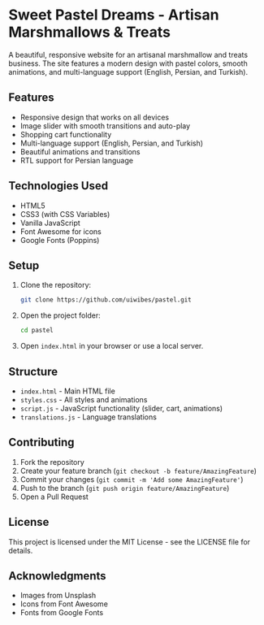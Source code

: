 # Sweet Pastel Dreams - Artisan Marshmallows & Treats

A beautiful, responsive website for an artisanal marshmallow and treats business. The site features a modern design with pastel colors, smooth animations, and multi-language support (English, Persian, and Turkish).

## Features

- Responsive design that works on all devices
- Image slider with smooth transitions and auto-play
- Shopping cart functionality
- Multi-language support (English, Persian, and Turkish)
- Beautiful animations and transitions
- RTL support for Persian language

## Technologies Used

- HTML5
- CSS3 (with CSS Variables)
- Vanilla JavaScript
- Font Awesome for icons
- Google Fonts (Poppins)

## Setup

1. Clone the repository:
   ```bash
   git clone https://github.com/uiwibes/pastel.git
   ```

2. Open the project folder:
   ```bash
   cd pastel
   ```

3. Open `index.html` in your browser or use a local server.

## Structure

- `index.html` - Main HTML file
- `styles.css` - All styles and animations
- `script.js` - JavaScript functionality (slider, cart, animations)
- `translations.js` - Language translations

## Contributing

1. Fork the repository
2. Create your feature branch (`git checkout -b feature/AmazingFeature`)
3. Commit your changes (`git commit -m 'Add some AmazingFeature'`)
4. Push to the branch (`git push origin feature/AmazingFeature`)
5. Open a Pull Request

## License

This project is licensed under the MIT License - see the LICENSE file for details.

## Acknowledgments

- Images from Unsplash
- Icons from Font Awesome
- Fonts from Google Fonts 